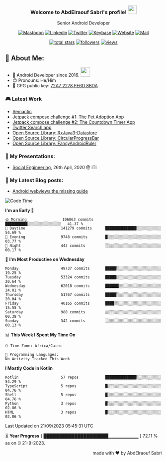 
<!--
  Title: Senior Android Developer @Storyteller
  Description: Google Certified Associate Android Developer, Clean code, TDD, CICD with knowledge in cybersecurity. 
  Author: abd3lraouf, AbdElraouf Sabri
  -->

<h3 align="center">
  Welcome to AbdElraouf Sabri's profile! 
  <img src="https://media.giphy.com/media/hvRJCLFzcasrR4ia7z/giphy.gif" width="28">
</h3>

<p align='center'>
    Senior Android Developer
</p>

<!-- Social icons section -->
<p align='center'>
      <a href="https://androiddev.social/@abd3lraouf" rel="me"><img src="https://custom-icon-badges.herokuapp.com/badge/-mastodon-black?style=for-the-badge&amp;logo=Mastodon&logoColor=white" alt="Mastodon"></a>
      <a href="https://www.linkedin.com/in/abd3lraouf/"><img src="https://custom-icon-badges.herokuapp.com/badge/-LinkedIn-black?style=for-the-badge&amp;logo=Linkedin&logoColor=white" alt="Linkedin"></a>
      <a href="https://twitter.com/abd3lraouf"><img src="https://custom-icon-badges.herokuapp.com/badge/-Twitter-black?style=for-the-badge&amp;logo=twitter&logoColor=white" alt="Twitter"></a>
      <a href="https://keybase.io/abd3lraouf"><img src="https://custom-icon-badges.herokuapp.com/badge/-Keybase-black?style=for-the-badge&logo=keybase&logoColor=white" alt="Keybase"></a>
      <a href="https://www.abd3lraouf.dev/portfolio/"><img src="https://img.shields.io/badge/-Portfolio-black?style=for-the-badge&amp;logo=google-chrome&amp;logoColor=white" alt="Website"></a>
      <a href="mailto:abdelraoufsabri@gmail.com"><img src="https://img.shields.io/badge/-Say%20Hi!-black?style=for-the-badge&amp;logo=gmail" alt="Mail"></a>
</p>

<!-- Stats icons section -->
<p align='center'>
  <a href="https://github.com/abd3lraouf?tab=repositories&sort=stargazers">
    <img alt="total stars" title="Total stars on GitHub" src="https://custom-icon-badges.herokuapp.com/badge/dynamic/json?logo=star&color=55960c&labelColor=488207&label=Stars&style=for-the-badge&query=%24.stars&url=https://api.github-star-counter.workers.dev/user/abd3lraouf"/></a>
  <a href="https://github.com/abd3lraouf?tab=followers">
    <img alt="followers" title="Follow me on Github" src="https://custom-icon-badges.herokuapp.com/github/followers/abd3lraouf?color=236ad3&labelColor=1155ba&style=for-the-badge&logo=person-add&label=Follow&logoColor=white"/></a>
  <a href="https://github.com/abd3lraouf">
    <img alt="views" title="GitHub profile views" src="https://enwj06txat9l677.m.pipedream.net"/></a>
</p>

<!-- Resume Download section 
<p align='center'>
      <a href="https://github.com/abd3lraouf/abd3lraouf/releases/latest/download/AbdElraouf.Sabri.Android.Developer.resume.pdf
"><img src="https://custom-icon-badges.herokuapp.com/badge/-download%20resume-EC1C24?style=for-the-badge&logo=Adobe%20Acrobat%20Reader&logoColor=white" alt="views" title="Download my latest resume" alt="resume"></a>
</p>
-->

## 🤵 About Me:
- 🏦 Android Developer since 2016.
      <img src="https://media.giphy.com/media/WUlplcMpOCEmTGBtBW/giphy.gif" width="30">
- 😊 Pronouns: He/Him
- 🔑 GPG public key: [72A7 2278 FE6D 8BDA](https://keybase.io/abd3lraouf/pgp_keys.asc?fingerprint=d971ef94887269e4308587a772a72278fe6d8bda)

### 🎮 Latest Work

<!-- - [MVI posts](https://github.com/AbdElraoufSabri/MVIPosts) --> 
- [Semantic](https://github.com/abd3lraouf/Semantic)
- [Jetpack compose challenge #1: The Pet Adoption App](https://github.com/abd3lraouf/compose-challenge-1)
- [Jetpack compose challenge #2: The Countdown Timer App](https://github.com/abd3lraouf/compose-challenge-2)
- [Twitter Search app](https://github.com/abd3lraouf/WeeTwit)
- [Open Source Library: RxJava3-Datastore](https://github.com/abd3lraouf/DatastoreWithRxJava3)
- [Open Source Library: CircularProgressBar](https://github.com/abd3lraouf/CircularProgressBar)
- [Open Source Library: FancyAndroidRuler](https://github.com/abd3lraouf/FancyAndroidRuler)
<!-- - [MVI sample](https://github.com/abd3lraouf/mviSample) -->

### 📕 My Presentations:

- [Social Engineering](https://abd3lraouf.github.io/social-engineering/), 26th Apil, 2020 @ ITI

### 📕 My Latest Blog posts:
<!-- BLOG-POST-LIST:START -->
- [Android webviews the missing guide](https://abd3lraouf.dev/posts/android-webviews-the-missing-guide/)
<!-- BLOG-POST-LIST:END -->

<!--START_SECTION:waka-->
![Code Time](http://img.shields.io/badge/Code%20Time-505%20hrs%2031%20mins-blue)

**I'm an Early 🐤** 

```text
🌞 Morning                106863 commits      ██████████░░░░░░░░░░░░░░░   41.37 % 
🌆 Daytime                141279 commits      ██████████████░░░░░░░░░░░   54.69 % 
🌃 Evening                9748 commits        █░░░░░░░░░░░░░░░░░░░░░░░░   03.77 % 
🌙 Night                  443 commits         ░░░░░░░░░░░░░░░░░░░░░░░░░   00.17 % 
```
📅 **I'm Most Productive on Wednesday** 

```text
Monday                   49737 commits       █████░░░░░░░░░░░░░░░░░░░░   19.25 % 
Tuesday                  53324 commits       █████░░░░░░░░░░░░░░░░░░░░   20.64 % 
Wednesday                62018 commits       ██████░░░░░░░░░░░░░░░░░░░   24.01 % 
Thursday                 51767 commits       █████░░░░░░░░░░░░░░░░░░░░   20.04 % 
Friday                   40165 commits       ████░░░░░░░░░░░░░░░░░░░░░   15.55 % 
Saturday                 980 commits         ░░░░░░░░░░░░░░░░░░░░░░░░░   00.38 % 
Sunday                   342 commits         ░░░░░░░░░░░░░░░░░░░░░░░░░   00.13 % 
```


📊 **This Week I Spent My Time On** 

```text
🕑︎ Time Zone: Africa/Cairo

💬 Programming Languages: 
No Activity Tracked This Week
```

**I Mostly Code in Kotlin** 

```text
Kotlin                   57 repos            ██████████████░░░░░░░░░░░   54.29 % 
TypeScript               5 repos             █░░░░░░░░░░░░░░░░░░░░░░░░   04.76 % 
Shell                    5 repos             █░░░░░░░░░░░░░░░░░░░░░░░░   04.76 % 
Python                   3 repos             █░░░░░░░░░░░░░░░░░░░░░░░░   02.86 % 
HTML                     3 repos             █░░░░░░░░░░░░░░░░░░░░░░░░   02.86 % 
```




 Last Updated on 21/09/2023 05:45:31 UTC
<!--END_SECTION:waka-->

⏳ **Year Progress** { █████████████████████▁▁▁▁▁▁▁▁▁ } 72.11 % as on ⏰ 21-9-2023.

<p align="right">made with ❤️ by AbdElraouf Sabri</p>

